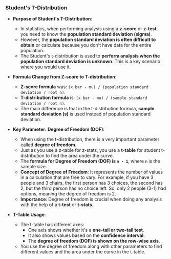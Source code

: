 ### Student's T-Distribution

*   **Purpose of Student's T-Distribution**:
    *   In statistics, when performing analysis using a **z-score** or **z-test**, you need to know the **population standard deviation (sigma)**.
    *   However, the **population standard deviation is often difficult to obtain** or calculate because you don't have data for the entire population.
    *   The Student's t-distribution is used to **perform analysis when the population standard deviation is unknown**. This is a key scenario where you would use it.

*   **Formula Change from Z-score to T-distribution**:
    *   **Z-score formula** was: `(x bar - mu) / (population standard deviation / root n)`.
    *   **T-distribution formula** is: `(x bar - mu) / (sample standard deviation / root n)`.
    *   The main difference is that in the t-distribution formula, **sample standard deviation (s)** is used instead of population standard deviation.

*   **Key Parameter: Degree of Freedom (DOF)**:
    *   When using the t-distribution, there is a very important parameter called **degree of freedom**.
    *   Just as you use a z-table for z-stats, you use a **t-table** for student t-distribution to find the area under the curve.
    *   The **formula for Degree of Freedom (DOF) is `n - 1`**, where `n` is the sample size.
    *   **Concept of Degree of Freedom**: It represents the number of values in a calculation that are free to vary. For example, if you have 3 people and 3 chairs, the first person has 3 choices, the second has 2, but the third person has no choice left. So, only 2 people (3-1) had options, meaning the degree of freedom is 2.
    *   **Importance**: Degree of freedom is crucial when doing any analysis with the help of a **t-test** or **t-stats**.

*   **T-Table Usage**:
    *   The t-table has different axes:
        *   One axis shows whether it's a **one-tail or two-tail test**.
        *   It also shows values based on the **confidence interval**.
        *   The **degree of freedom (DOF) is shown on the row-wise axis**.
    *   You use the degree of freedom along with other parameters to find different values and the area under the curve in the t-table.
	
